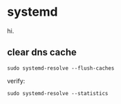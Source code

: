 # systemd

hi.

## clear dns cache

```
sudo systemd-resolve --flush-caches
```

verify:

```
sudo systemd-resolve --statistics
```
